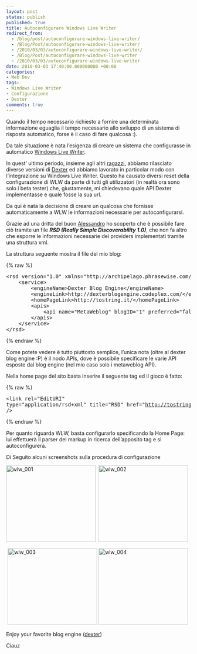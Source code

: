 ```yaml
---
layout: post
status: publish
published: true
title: Autoconfigurare Windows Live Writer
redirect_from: 
  - /blog/post/autoconfigurare-windows-live-writer/
  - /Blog/Post/autoconfigurare-windows-live-writer/
  - /2010/03/03/autoconfigurare-windows-live-writer/
  - /Blog/Post/autoconfigurare-windows-live-writer
  - /2010/03/03/autoconfigurare-windows-live-writer
date: 2010-03-03 17:40:00.000000000 +00:00
categories:
- Web Dev
tags:
- Windows Live Writer
- Configurazione
- Dexter
comments: true
---
```

<p>Quando il tempo necessario richiesto a fornire una determinata informazione eguaglia il tempo necessario allo sviluppo di un sistema di risposta automatico, forse è il caso di fare qualcosa :).</p>  <p>Da tale situazione è nata l’esigenza di creare un sistema che configurasse in automatico <a title="Windows Live Writer" href="http://download.live.com/writer" rel="nofollow" target="_blank">Windows Live Writer</a>. </p>  <p>In quest’ ultimo periodo, insieme agli altri <a title="Dexter Blog Engine Staff" href="http://dexterblogengine.codeplex.com/team/view" rel="nofollow" target="_blank">ragazzi</a>, abbiamo rilasciato diverse versioni di <a title="Dexter Blog Engine" href="http://dexterblogengine.codeplex.com/" rel="nofollow" target="_blank">Dexter</a> ed abbiamo lavorato in particolar modo con l’integrazione su Windows Live Writer. Questo ha causato diversi reset della configurazione di WLW da parte di tutti gli utilizzatori (in realtà ora sono solo i beta tester) che, giustamente, mi chiedevano quale API Dexter implementasse e quale fosse la sua url.</p>  <p>Da qui è nata la decisione di creare un qualcosa che fornisse automaticamente a WLW le informazioni necessarie per autoconfigurarsi.</p>  <p>Grazie ad una dritta del buon <a href="http://www.primordialcode.com/" rel="nofollow friend co-worker colleague" target="_new">Alessandro</a> ho scoperto che è possibile fare ciò tramite un file <strong><em>RSD (Really Simple Discoverability 1.0)</em></strong>, che non fa altro che esporre le informazioni necessarie dei providers implementati tramite una struttura xml.</p>  <p>La struttura seguente mostra il file del mio blog:</p>  {% raw %}<pre class="brush: xml; ruler: true;">&lt;rsd version=&quot;1.0&quot; xmlns=&quot;http://archipelago.phrasewise.com/rsd&quot;&gt;
    &lt;service&gt;
        &lt;engineName&gt;Dexter Blog Engine&lt;/engineName&gt;
        &lt;engineLink&gt;http://dexterblogengine.codeplex.com/&lt;/engineLink&gt;
        &lt;homePageLink&gt;http://tostring.it/&lt;/homePageLink&gt;
        &lt;apis&gt;
            &lt;api name=&quot;MetaWeblog&quot; blogID=&quot;1&quot; preferred=&quot;false&quot; apiLink=&quot;http://tostring.it/metaweblog.axd&quot; /&gt;
        &lt;/apis&gt;
    &lt;/service&gt;
&lt;/rsd&gt;</pre>{% endraw %}

<p>Come potete vedere è tutto piuttosto semplice, l’unica nota (oltre al dexter blog engine :P) è il nodo APIs, dove è possibile specificare le varie API esposte dal blog engine (nel mio caso solo i metaweblog API).</p>

<p>Nella home page del sito basta inserire il seguente tag ed il gioco è fatto:</p>

{% raw %}<pre class="brush: xml; ruler: true;">&lt;link rel=&quot;EditURI&quot; type=&quot;application/rsd+xml&quot; title=&quot;RSD&quot; href=&quot;http://tostring.it/MetaWeblogRsd.axd&quot; /&gt;</pre>{% endraw %}

<p>Per quanto riguarda WLW, basta configurarlo specificando la Home Page: lui effettuerà il parser del markup in ricerca dell’apposito tag e si autoconfigurerà.</p>

<p>Di Seguito alcuni screenshots sulla procedura di configurazione</p>

<p><a href="http://tostring.it/Content/Uploaded/image//imperugo/wlw_001_4.png" rel="shadowbox[wlwscreen]"><img style="border-bottom: 0px; border-left: 0px; display: inline; border-top: 0px; border-right: 0px" title="wlw_001" border="0" alt="wlw_001" src="http://tostring.it/Content/Uploaded/image//imperugo/wlw_001_thumb_1.png" width="244" height="208" /></a>&#160; <a href="http://tostring.it/Content/Uploaded/image//imperugo/wlw_002_2.png" rel="shadowbox[wlwscreen]"><img style="border-bottom: 0px; border-left: 0px; display: inline; border-top: 0px; border-right: 0px" title="wlw_002" border="0" alt="wlw_002" src="http://tostring.it/Content/Uploaded/image//imperugo/wlw_002_thumb.png" width="244" height="208" /></a></p>

<p>&#160;<a href="http://tostring.it/Content/Uploaded/image//imperugo/wlw_003_2.png" rel="shadowbox[wlwscreen]"><img style="border-bottom: 0px; border-left: 0px; display: inline; border-top: 0px; border-right: 0px" title="wlw_003" border="0" alt="wlw_003" src="http://tostring.it/Content/Uploaded/image//imperugo/wlw_003_thumb.png" width="244" height="208" /></a> <a href="http://tostring.it/Content/Uploaded/image//imperugo/wlw_004_2.png" rel="shadowbox[wlwscreen]"><img style="border-bottom: 0px; border-left: 0px; display: inline; border-top: 0px; border-right: 0px" title="wlw_004" border="0" alt="wlw_004" src="http://tostring.it/Content/Uploaded/image//imperugo/wlw_004_thumb.png" width="244" height="208" /></a> </p>

<p>Enjoy your favorite blog engine (<a title="Dexter Blog Engine" href="http://imperugo.tostring.it/Categories/Archive/Dexter" target="_blank">dexter</a>)</p>

<p>Ciauz</p>
